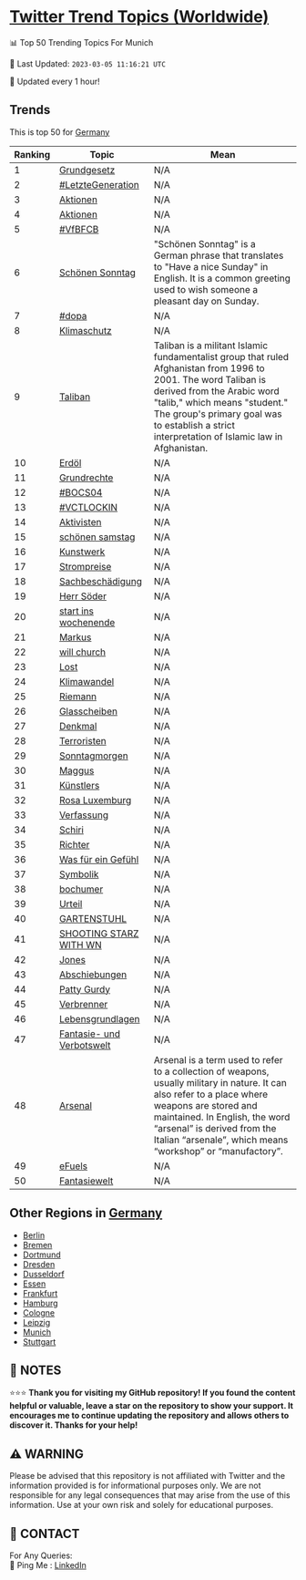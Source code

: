 [Twitter Trend Topics (Worldwide)](https://github.com/ErcinDedeoglu/Twitter-Trend-Topics)
==========


📊 Top 50 Trending Topics For Munich

📆 Last Updated: `2023-03-05 11:16:21 UTC`

🔧 Updated every 1 hour!


## Trends

This is top 50 for [Germany](</Germany>)

| Ranking | Topic | Mean |
| ------- | ------------ | ------------ |
| 1 | [Grundgesetz](http://twitter.com/search?q=Grundgesetz) | N/A |
| 2 | [#LetzteGeneration](http://twitter.com/search?q=%23LetzteGeneration) | N/A |
| 3 | [Aktionen](http://twitter.com/search?q=Aktionen) | N/A |
| 4 | [Aktionen](http://twitter.com/search?q=Aktionen) | N/A |
| 5 | [#VfBFCB](http://twitter.com/search?q=%23VfBFCB) | N/A |
| 6 | [Schönen Sonntag](http://twitter.com/search?q=Sch%c3%b6nen+Sonntag) | "Schönen Sonntag" is a German phrase that translates to "Have a nice Sunday" in English. It is a common greeting used to wish someone a pleasant day on Sunday. |
| 7 | [#dopa](http://twitter.com/search?q=%23dopa) | N/A |
| 8 | [Klimaschutz](http://twitter.com/search?q=Klimaschutz) | N/A |
| 9 | [Taliban](http://twitter.com/search?q=Taliban) | Taliban is a militant Islamic fundamentalist group that ruled Afghanistan from 1996 to 2001. The word Taliban is derived from the Arabic word "talib," which means "student." The group's primary goal was to establish a strict interpretation of Islamic law in Afghanistan. |
| 10 | [Erdöl](http://twitter.com/search?q=Erd%c3%b6l) | N/A |
| 11 | [Grundrechte](http://twitter.com/search?q=Grundrechte) | N/A |
| 12 | [#BOCS04](http://twitter.com/search?q=%23BOCS04) | N/A |
| 13 | [#VCTLOCKIN](http://twitter.com/search?q=%23VCTLOCKIN) | N/A |
| 14 | [Aktivisten](http://twitter.com/search?q=Aktivisten) | N/A |
| 15 | [schönen samstag](http://twitter.com/search?q=sch%c3%b6nen+samstag) | N/A |
| 16 | [Kunstwerk](http://twitter.com/search?q=Kunstwerk) | N/A |
| 17 | [Strompreise](http://twitter.com/search?q=Strompreise) | N/A |
| 18 | [Sachbeschädigung](http://twitter.com/search?q=Sachbesch%c3%a4digung) | N/A |
| 19 | [Herr Söder](http://twitter.com/search?q=Herr+S%c3%b6der) | N/A |
| 20 | [start ins wochenende](http://twitter.com/search?q=start+ins+wochenende) | N/A |
| 21 | [Markus](http://twitter.com/search?q=Markus) | N/A |
| 22 | [will church](http://twitter.com/search?q=will+church) | N/A |
| 23 | [Lost](http://twitter.com/search?q=Lost) | N/A |
| 24 | [Klimawandel](http://twitter.com/search?q=Klimawandel) | N/A |
| 25 | [Riemann](http://twitter.com/search?q=Riemann) | N/A |
| 26 | [Glasscheiben](http://twitter.com/search?q=Glasscheiben) | N/A |
| 27 | [Denkmal](http://twitter.com/search?q=Denkmal) | N/A |
| 28 | [Terroristen](http://twitter.com/search?q=Terroristen) | N/A |
| 29 | [Sonntagmorgen](http://twitter.com/search?q=Sonntagmorgen) | N/A |
| 30 | [Maggus](http://twitter.com/search?q=Maggus) | N/A |
| 31 | [Künstlers](http://twitter.com/search?q=K%c3%bcnstlers) | N/A |
| 32 | [Rosa Luxemburg](http://twitter.com/search?q=Rosa+Luxemburg) | N/A |
| 33 | [Verfassung](http://twitter.com/search?q=Verfassung) | N/A |
| 34 | [Schiri](http://twitter.com/search?q=Schiri) | N/A |
| 35 | [Richter](http://twitter.com/search?q=Richter) | N/A |
| 36 | [Was für ein Gefühl](http://twitter.com/search?q=Was+f%c3%bcr+ein+Gef%c3%bchl) | N/A |
| 37 | [Symbolik](http://twitter.com/search?q=Symbolik) | N/A |
| 38 | [bochumer](http://twitter.com/search?q=bochumer) | N/A |
| 39 | [Urteil](http://twitter.com/search?q=Urteil) | N/A |
| 40 | [GARTENSTUHL](http://twitter.com/search?q=GARTENSTUHL) | N/A |
| 41 | [SHOOTING STARZ WITH WN](http://twitter.com/search?q=SHOOTING+STARZ+WITH+WN) | N/A |
| 42 | [Jones](http://twitter.com/search?q=Jones) | N/A |
| 43 | [Abschiebungen](http://twitter.com/search?q=Abschiebungen) | N/A |
| 44 | [Patty Gurdy](http://twitter.com/search?q=Patty+Gurdy) | N/A |
| 45 | [Verbrenner](http://twitter.com/search?q=Verbrenner) | N/A |
| 46 | [Lebensgrundlagen](http://twitter.com/search?q=Lebensgrundlagen) | N/A |
| 47 | [Fantasie- und Verbotswelt](http://twitter.com/search?q=Fantasie-+und+Verbotswelt) | N/A |
| 48 | [Arsenal](http://twitter.com/search?q=Arsenal) | Arsenal is a term used to refer to a collection of weapons, usually military in nature. It can also refer to a place where weapons are stored and maintained. In English, the word “arsenal” is derived from the Italian “arsenale”, which means “workshop” or “manufactory”. |
| 49 | [eFuels](http://twitter.com/search?q=eFuels) | N/A |
| 50 | [Fantasiewelt](http://twitter.com/search?q=Fantasiewelt) | N/A |



## Other Regions in [Germany](</Germany>)

* [Berlin](</Germany/Berlin.md>)
* [Bremen](</Germany/Bremen.md>)
* [Dortmund](</Germany/Dortmund.md>)
* [Dresden](</Germany/Dresden.md>)
* [Dusseldorf](</Germany/Dusseldorf.md>)
* [Essen](</Germany/Essen.md>)
* [Frankfurt](</Germany/Frankfurt.md>)
* [Hamburg](</Germany/Hamburg.md>)
* [Cologne](</Germany/Cologne.md>)
* [Leipzig](</Germany/Leipzig.md>)
* [Munich](</Germany/Munich.md>)
* [Stuttgart](</Germany/Stuttgart.md>)



## 📝 NOTES

⭐⭐⭐ **Thank you for visiting my GitHub repository! If you found the content helpful or valuable, leave a star on the repository to show your support. It encourages me to continue updating the repository and allows others to discover it. Thanks for your help!**


## ⚠️ WARNING

Please be advised that this repository is not affiliated with Twitter and the information provided is for informational purposes only. We are not responsible for any legal consequences that may arise from the use of this information. Use at your own risk and solely for educational purposes.


## 📨 CONTACT

 For Any Queries:  
            🏓 Ping Me : [LinkedIn](https://www.linkedin.com/in/ercindedeoglu/)
